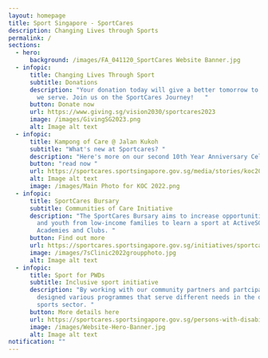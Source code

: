 ```yaml
---
layout: homepage
title: Sport Singapore - SportCares
description: Changing Lives through Sports
permalink: /
sections:
  - hero:
      background: /images/FA_041120_SportCares Website Banner.jpg
  - infopic:
      title: Changing Lives Through Sport
      subtitle: Donations
      description: "Your donation today will give a better tomorrow to the communities
        we serve. Join us on the SportCares Journey!   "
      button: Donate now
      url: https://www.giving.sg/vision2030/sportcares2023
      image: /images/GivingSG2023.png
      alt: Image alt text
  - infopic:
      title: Kampong of Care @ Jalan Kukoh
      subtitle: "What's new at Sportcares? "
      description: "Here's more on our second 10th Year Anniversary Celebration event!  "
      button: "read now "
      url: https://sportcares.sportsingapore.gov.sg/media/stories/koc2022/
      alt: Image alt text
      image: /images/Main Photo for KOC 2022.png
  - infopic:
      title: SportCares Bursary
      subtitle: Communities of Care Initiative
      description: "The SportCares Bursary aims to increase opportunities for children
        and youth from low-income families to learn a sport at ActiveSG
        Academies and Clubs. "
      button: Find out more
      url: https://sportcares.sportsingapore.gov.sg/initiatives/sportcaresbursary
      image: /images/7sClinic2022groupphoto.jpg
      alt: Image alt text
  - infopic:
      title: Sport for PWDs
      subtitle: Inclusive sport initiative
      description: "By working with our community partners and partcipants, we have
        designed various programmes that serve different needs in the disability
        sports sector. "
      button: More details here
      url: https://sportcares.sportsingapore.gov.sg/persons-with-disabilities/disability-sports-programmes/
      image: /images/Website-Hero-Banner.jpg
      alt: Image alt text
notification: ""
---
```

